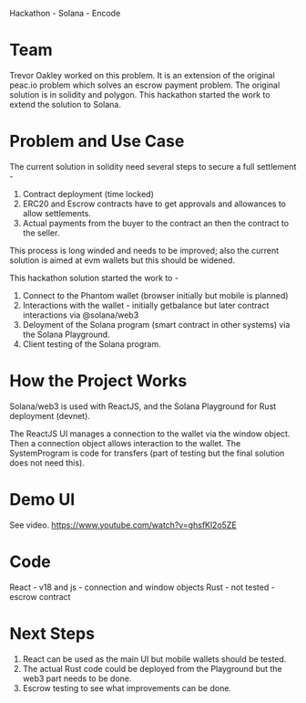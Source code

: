 Hackathon - Solana - Encode

Team
====


Trevor Oakley worked on this problem. It is an extension of the original peac.io problem which solves an escrow payment problem. The original 
solution is in solidity and polygon. This hackathon started the work to extend the solution to Solana.

Problem and Use Case
====================

The current solution in solidity need several steps to secure a full settlement - 
1. Contract deployment (time locked)
2. ERC20 and Escrow contracts have to get approvals and allowances to allow settlements.
3. Actual payments from the buyer to the contract an then the contract to the seller.

This process is long winded and needs to be improved; also the current solution is aimed at evm wallets but this should be widened.

This hackathon solution started the work to -

1. Connect to the Phantom wallet (browser initially but mobile is planned)
2. Interactions with the wallet - initially getbalance but later contract interactions via @solana/web3
3. Deloyment of the Solana program (smart contract in other systems) via the Solana Playground.
4. Client testing of the Solana program.

How the Project Works
=====================

Solana/web3 is used with ReactJS, and the Solana Playground for Rust deployment (devnet).

The ReactJS UI manages a connection to the wallet via the window object. Then a connection object allows interaction to the wallet. The SystemProgram is code for transfers (part of testing but the final solution does not need this). 

Demo UI
=======

See video. https://www.youtube.com/watch?v=ghsfKl2o5ZE

Code
====

React - v18 and js - connection and window objects
Rust - not tested - escrow contract

Next Steps
==========

1. React can be used as the main UI but mobile wallets should be tested.
2. The actual Rust code could be deployed from the Playground but the web3 part needs to be done.
3. Escrow testing to see what improvements can be done.

